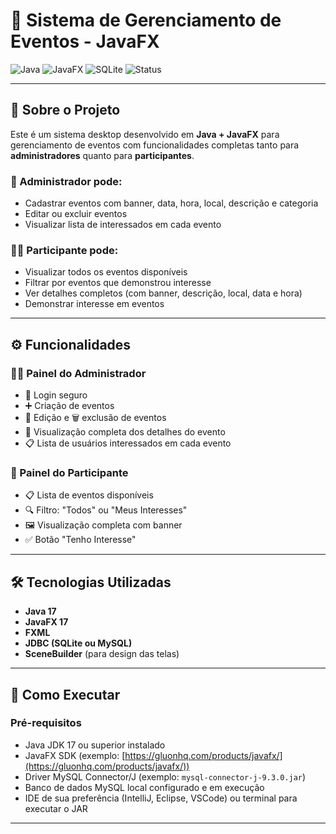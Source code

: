# 📅 Sistema de Gerenciamento de Eventos - JavaFX

![Java](https://img.shields.io/badge/Java-17-blue?style=flat-square)
![JavaFX](https://img.shields.io/badge/JavaFX-17-green?style=flat-square)
![SQLite](https://img.shields.io/badge/SQLite-Database-orange?style=flat-square)
![Status](https://img.shields.io/badge/Status-%20Finalizado-green?style=flat-square)

---

## 📖 Sobre o Projeto

Este é um sistema desktop desenvolvido em **Java + JavaFX** para gerenciamento de eventos com funcionalidades completas tanto para **administradores** quanto para **participantes**.

### 💼 Administrador pode:
- Cadastrar eventos com banner, data, hora, local, descrição e categoria
- Editar ou excluir eventos
- Visualizar lista de interessados em cada evento

### 🧑‍💻 Participante pode:
- Visualizar todos os eventos disponíveis
- Filtrar por eventos que demonstrou interesse
- Ver detalhes completos (com banner, descrição, local, data e hora)
- Demonstrar interesse em eventos

---

## ⚙️ Funcionalidades

### 👨‍💼 Painel do Administrador
- 🔐 Login seguro
- ➕ Criação de eventos
- 📝 Edição e 🗑 exclusão de eventos
- 👀 Visualização completa dos detalhes do evento
- 📋 Lista de usuários interessados em cada evento

### 👥 Painel do Participante
- 📋 Lista de eventos disponíveis
- 🔍 Filtro: "Todos" ou "Meus Interesses"
- 🖼 Visualização completa com banner
- ✅ Botão "Tenho Interesse"

---

## 🛠 Tecnologias Utilizadas

- **Java 17**
- **JavaFX 17**
- **FXML**
- **JDBC (SQLite ou MySQL)**
- **SceneBuilder** (para design das telas)

---

## 🚀 Como Executar

### Pré-requisitos

- Java JDK 17 ou superior instalado
- JavaFX SDK (exemplo: [https://gluonhq.com/products/javafx/](https://gluonhq.com/products/javafx/))
- Driver MySQL Connector/J (exemplo: `mysql-connector-j-9.3.0.jar`)
- Banco de dados MySQL local configurado e em execução
- IDE de sua preferência (IntelliJ, Eclipse, VSCode) ou terminal para executar o JAR

---
